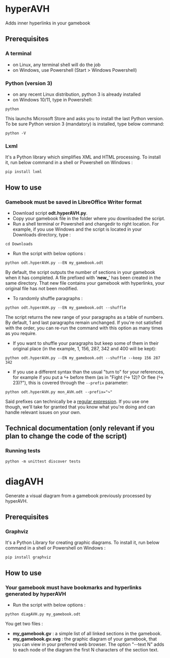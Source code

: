 # hyperAVH
Adds inner hyperlinks in your gamebook
## Prerequisites
### A terminal
- on Linux, any terminal shell will do the job
- on Windows, use Powershell (Start > Windows Powershell)
### Python (version 3)
- on any recent Linux distribution, python 3 is already installed
- on Windows 10/11, type in Powershell:
```
python
```
This launchs Microsoft Store and asks you to install the last Python version. To be sure Python version 3 (mandatory) is installed, type below command:
```
python -V
```
### Lxml
It's a Python library which simplifies XML and HTML processing.
To install it, run below command in a shell or Powershell on Windows :
```
pip install lxml
```
## How to use
### Gamebook must be saved in LibreOffice Writer format
- Download script **odt.hyperAVH.py**.
- Copy your gamebook file in the folder where you downloaded the script.
- Run a shell terminal or Powershell and changedir to right location. For example, if you use Windows and the script is located in your Downloads directory, type :
```
cd Downloads
```
- Run the script with below options :
```
python odt.hyperAVH.py --EN my_gamebook.odt
```
By default, the script outputs the number of sections in your gamebook when it has completed.
A file prefixed with '**new_**' has been created in the same directory. That new file contains your gamebook with hyperlinks, your original file has not been modified.

- To randomly shuffle paragraphs :
```
python odt.hyperAVH.py --EN my_gamebook.odt --shuffle
```
The script returns the new range of your paragraphs as a table of numbers. By default, 1 and last paragraphs remain unchanged. If you're not satisfied with the order, you can re-run the command with this option as many times as you require.

- If you want to shuffle your paragraphs but keep some of them in their original place (in the example, 1, 156, 287, 342 and 400 will be kept):
```
python odt.hyperAVH.py --EN my_gamebook.odt --shuffle --keep 156 287 342
```

- If you use a different syntax than the usual "turn to" for your references, for example if you put a ↪ before them (as in "Fight (↪ 12)? Or flee (↪ 23)?"), this is covered through the `--prefix` parameter:
```
python odt.hyperAVH.py mon_AVH.odt --prefix="↪"
```
Said prefixes can technically be a [regular expression](https://en.wikipedia.org/wiki/Regular_expression). If you use one though, we'll take for granted that you know what you're doing and can handle relevant issues on your own.

## Technical documentation (only relevant if you plan to change the code of the script)
### Running tests
```
python -m unittest discover tests
```

# diagAVH
Generate a visual diagram from a gamebook previously processed by hyperAVH.
## Prerequisites
### Graphviz
It's a Python Library for creating graphic diagrams.
To install it, run below command in a shell or Powershell on Windows :
```
pip install graphviz
```
## How to use
### Your gamebook must have bookmarks and hyperlinks generated by hyperAVH
- Run the script with below options :
```
python diagAVH.py my_gamebook.odt
```
You get two files :
- **my_gamebook.gv** : a simple list of all linked sections in the gamebook.
- **my_gamebook.gv.svg** : the graphic diagram of your gamebook, that you can view in your preferred web browser.
The option "--text N" adds to each node of the diagram the first N characters of the section text.
